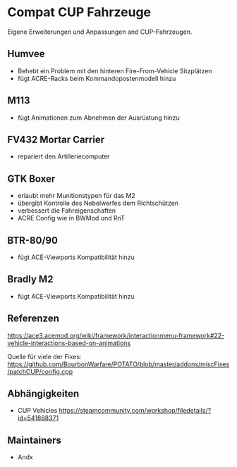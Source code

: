 # Compat CUP Fahrzeuge

Eigene Erweiterungen und Anpassungen and CUP-Fahrzeugen.

## Humvee

- Behebt ein Problem mit den hinteren Fire-From-Vehicle Sitzplätzen
- fügt ACRE-Racks beim Kommandopostenmodell hinzu

## M113

- fügt Animationen zum Abnehmen der Ausrüstung hinzu

## FV432 Mortar Carrier

- repariert den Artilleriecomputer

## GTK Boxer

- erlaubt mehr Munitionstypen für das M2
- übergibt Kontrolle des Nebelwerfes dem Richtschützen
- verbessert die Fahreigenschaften
- ACRE Config wie in BWMod und RnT

## BTR-80/90

- fügt ACE-Viewports Kompatibilität hinzu

## Bradly M2

- fügt ACE-Viewports Kompatibilität hinzu

## Referenzen

<https://ace3.acemod.org/wiki/framework/interactionmenu-framework#22-vehicle-interactions-based-on-animations>

Quelle für viele der Fixes: <https://github.com/BourbonWarfare/POTATO/blob/master/addons/miscFixes/patchCUP/config.cpp>

## Abhängigkeiten

- CUP Vehicles <https://steamcommunity.com/workshop/filedetails/?id=541888371>

## Maintainers

- Andx
